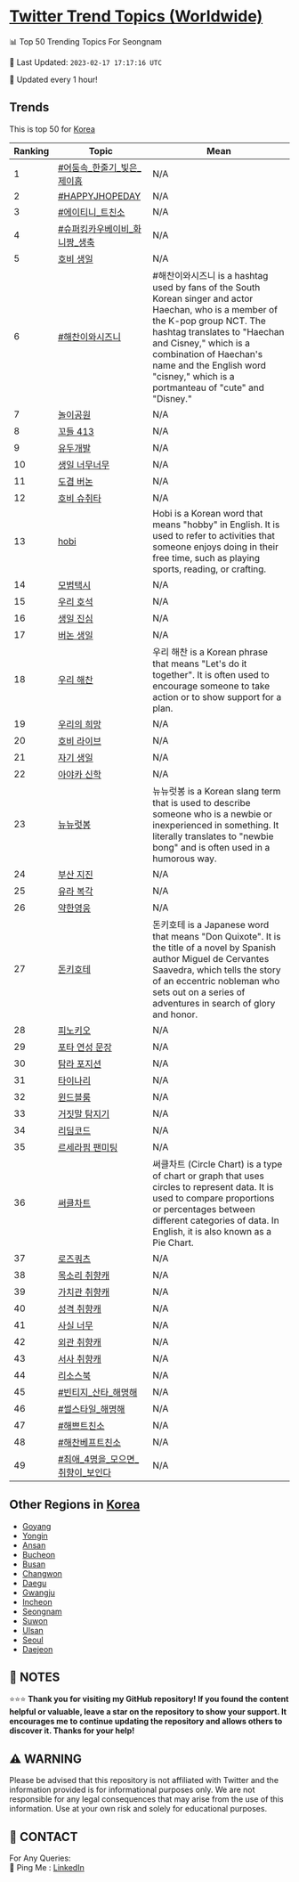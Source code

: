 [Twitter Trend Topics (Worldwide)](https://github.com/ErcinDedeoglu/Twitter-Trend-Topics)
==========


📊 Top 50 Trending Topics For Seongnam

📆 Last Updated: `2023-02-17 17:17:16 UTC`

🔧 Updated every 1 hour!


## Trends

This is top 50 for [Korea](</Korea>)

| Ranking | Topic | Mean |
| ------- | ------------ | ------------ |
| 1 | [#어둠속_한줄기_빛은_제이홉](http://twitter.com/search?q=%23%ec%96%b4%eb%91%a0%ec%86%8d_%ed%95%9c%ec%a4%84%ea%b8%b0_%eb%b9%9b%ec%9d%80_%ec%a0%9c%ec%9d%b4%ed%99%89) | N/A |
| 2 | [#HAPPYJHOPEDAY](http://twitter.com/search?q=%23HAPPYJHOPEDAY) | N/A |
| 3 | [#에이티니_트친소](http://twitter.com/search?q=%23%ec%97%90%ec%9d%b4%ed%8b%b0%eb%8b%88_%ed%8a%b8%ec%b9%9c%ec%86%8c) | N/A |
| 4 | [#슈퍼킹카우베이비_화니짱_생축](http://twitter.com/search?q=%23%ec%8a%88%ed%8d%bc%ed%82%b9%ec%b9%b4%ec%9a%b0%eb%b2%a0%ec%9d%b4%eb%b9%84_%ed%99%94%eb%8b%88%ec%a7%b1_%ec%83%9d%ec%b6%95) | N/A |
| 5 | [호비 생일](http://twitter.com/search?q=%ed%98%b8%eb%b9%84+%ec%83%9d%ec%9d%bc) | N/A |
| 6 | [#해찬이와시즈니](http://twitter.com/search?q=%23%ed%95%b4%ec%b0%ac%ec%9d%b4%ec%99%80%ec%8b%9c%ec%a6%88%eb%8b%88) | #해찬이와시즈니 is a hashtag used by fans of the South Korean singer and actor Haechan, who is a member of the K-pop group NCT. The hashtag translates to "Haechan and Cisney," which is a combination of Haechan's name and the English word "cisney," which is a portmanteau of "cute" and "Disney." |
| 7 | [놀이공원](http://twitter.com/search?q=%eb%86%80%ec%9d%b4%ea%b3%b5%ec%9b%90) | N/A |
| 8 | [꼬들 413](http://twitter.com/search?q=%ea%bc%ac%eb%93%a4+413) | N/A |
| 9 | [유두개발](http://twitter.com/search?q=%ec%9c%a0%eb%91%90%ea%b0%9c%eb%b0%9c) | N/A |
| 10 | [생일 너무너무](http://twitter.com/search?q=%ec%83%9d%ec%9d%bc+%eb%84%88%eb%ac%b4%eb%84%88%eb%ac%b4) | N/A |
| 11 | [도겸 버논](http://twitter.com/search?q=%eb%8f%84%ea%b2%b8+%eb%b2%84%eb%85%bc) | N/A |
| 12 | [호비 슈취타](http://twitter.com/search?q=%ed%98%b8%eb%b9%84+%ec%8a%88%ec%b7%a8%ed%83%80) | N/A |
| 13 | [hobi](http://twitter.com/search?q=hobi) | Hobi is a Korean word that means "hobby" in English. It is used to refer to activities that someone enjoys doing in their free time, such as playing sports, reading, or crafting. |
| 14 | [모범택시](http://twitter.com/search?q=%eb%aa%a8%eb%b2%94%ed%83%9d%ec%8b%9c) | N/A |
| 15 | [우리 호석](http://twitter.com/search?q=%ec%9a%b0%eb%a6%ac+%ed%98%b8%ec%84%9d) | N/A |
| 16 | [생일 진심](http://twitter.com/search?q=%ec%83%9d%ec%9d%bc+%ec%a7%84%ec%8b%ac) | N/A |
| 17 | [버논 생일](http://twitter.com/search?q=%eb%b2%84%eb%85%bc+%ec%83%9d%ec%9d%bc) | N/A |
| 18 | [우리 해찬](http://twitter.com/search?q=%ec%9a%b0%eb%a6%ac+%ed%95%b4%ec%b0%ac) | 우리 해찬 is a Korean phrase that means "Let's do it together". It is often used to encourage someone to take action or to show support for a plan. |
| 19 | [우리의 희망](http://twitter.com/search?q=%ec%9a%b0%eb%a6%ac%ec%9d%98+%ed%9d%ac%eb%a7%9d) | N/A |
| 20 | [호비 라이브](http://twitter.com/search?q=%ed%98%b8%eb%b9%84+%eb%9d%bc%ec%9d%b4%eb%b8%8c) | N/A |
| 21 | [자기 생일](http://twitter.com/search?q=%ec%9e%90%ea%b8%b0+%ec%83%9d%ec%9d%bc) | N/A |
| 22 | [아야카 신학](http://twitter.com/search?q=%ec%95%84%ec%95%bc%ec%b9%b4+%ec%8b%a0%ed%95%99) | N/A |
| 23 | [뉴뉴럿봉](http://twitter.com/search?q=%eb%89%b4%eb%89%b4%eb%9f%bf%eb%b4%89) | 뉴뉴럿봉 is a Korean slang term that is used to describe someone who is a newbie or inexperienced in something. It literally translates to "newbie bong" and is often used in a humorous way. |
| 24 | [부산 지진](http://twitter.com/search?q=%eb%b6%80%ec%82%b0+%ec%a7%80%ec%a7%84) | N/A |
| 25 | [유라 복각](http://twitter.com/search?q=%ec%9c%a0%eb%9d%bc+%eb%b3%b5%ea%b0%81) | N/A |
| 26 | [약한영웅](http://twitter.com/search?q=%ec%95%bd%ed%95%9c%ec%98%81%ec%9b%85) | N/A |
| 27 | [돈키호테](http://twitter.com/search?q=%eb%8f%88%ed%82%a4%ed%98%b8%ed%85%8c) | 돈키호테 is a Japanese word that means "Don Quixote". It is the title of a novel by Spanish author Miguel de Cervantes Saavedra, which tells the story of an eccentric nobleman who sets out on a series of adventures in search of glory and honor. |
| 28 | [피노키오](http://twitter.com/search?q=%ed%94%bc%eb%85%b8%ed%82%a4%ec%98%a4) | N/A |
| 29 | [포타 연성 문장](http://twitter.com/search?q=%ed%8f%ac%ed%83%80+%ec%97%b0%ec%84%b1+%eb%ac%b8%ec%9e%a5) | N/A |
| 30 | [탐라 포지션](http://twitter.com/search?q=%ed%83%90%eb%9d%bc+%ed%8f%ac%ec%a7%80%ec%85%98) | N/A |
| 31 | [타이나리](http://twitter.com/search?q=%ed%83%80%ec%9d%b4%eb%82%98%eb%a6%ac) | N/A |
| 32 | [윈드블룸](http://twitter.com/search?q=%ec%9c%88%eb%93%9c%eb%b8%94%eb%a3%b8) | N/A |
| 33 | [거짓말 탐지기](http://twitter.com/search?q=%ea%b1%b0%ec%a7%93%eb%a7%90+%ed%83%90%ec%a7%80%ea%b8%b0) | N/A |
| 34 | [리딤코드](http://twitter.com/search?q=%eb%a6%ac%eb%94%a4%ec%bd%94%eb%93%9c) | N/A |
| 35 | [르세라핌 팬미팅](http://twitter.com/search?q=%eb%a5%b4%ec%84%b8%eb%9d%bc%ed%95%8c+%ed%8c%ac%eb%af%b8%ed%8c%85) | N/A |
| 36 | [써클차트](http://twitter.com/search?q=%ec%8d%a8%ed%81%b4%ec%b0%a8%ed%8a%b8) | 써클차트 (Circle Chart) is a type of chart or graph that uses circles to represent data. It is used to compare proportions or percentages between different categories of data. In English, it is also known as a Pie Chart. |
| 37 | [로즈쿼츠](http://twitter.com/search?q=%eb%a1%9c%ec%a6%88%ec%bf%bc%ec%b8%a0) | N/A |
| 38 | [목소리 취향캐](http://twitter.com/search?q=%eb%aa%a9%ec%86%8c%eb%a6%ac+%ec%b7%a8%ed%96%a5%ec%ba%90) | N/A |
| 39 | [가치관 취향캐](http://twitter.com/search?q=%ea%b0%80%ec%b9%98%ea%b4%80+%ec%b7%a8%ed%96%a5%ec%ba%90) | N/A |
| 40 | [성격 취향캐](http://twitter.com/search?q=%ec%84%b1%ea%b2%a9+%ec%b7%a8%ed%96%a5%ec%ba%90) | N/A |
| 41 | [사실 너무](http://twitter.com/search?q=%ec%82%ac%ec%8b%a4+%eb%84%88%eb%ac%b4) | N/A |
| 42 | [외관 취향캐](http://twitter.com/search?q=%ec%99%b8%ea%b4%80+%ec%b7%a8%ed%96%a5%ec%ba%90) | N/A |
| 43 | [서사 취향캐](http://twitter.com/search?q=%ec%84%9c%ec%82%ac+%ec%b7%a8%ed%96%a5%ec%ba%90) | N/A |
| 44 | [리소스북](http://twitter.com/search?q=%eb%a6%ac%ec%86%8c%ec%8a%a4%eb%b6%81) | N/A |
| 45 | [#빈티지_산타_해명해](http://twitter.com/search?q=%23%eb%b9%88%ed%8b%b0%ec%a7%80_%ec%82%b0%ed%83%80_%ed%95%b4%eb%aa%85%ed%95%b4) | N/A |
| 46 | [#썰스타일_해명해](http://twitter.com/search?q=%23%ec%8d%b0%ec%8a%a4%ed%83%80%ec%9d%bc_%ed%95%b4%eb%aa%85%ed%95%b4) | N/A |
| 47 | [#해쁘트친소](http://twitter.com/search?q=%23%ed%95%b4%ec%81%98%ed%8a%b8%ec%b9%9c%ec%86%8c) | N/A |
| 48 | [#해찬베프트친소](http://twitter.com/search?q=%23%ed%95%b4%ec%b0%ac%eb%b2%a0%ed%94%84%ed%8a%b8%ec%b9%9c%ec%86%8c) | N/A |
| 49 | [#최애_4명을_모으면_취향이_보인다](http://twitter.com/search?q=%23%ec%b5%9c%ec%95%a0_4%eb%aa%85%ec%9d%84_%eb%aa%a8%ec%9c%bc%eb%a9%b4_%ec%b7%a8%ed%96%a5%ec%9d%b4_%eb%b3%b4%ec%9d%b8%eb%8b%a4) | N/A |



## Other Regions in [Korea](</Korea>)

* [Goyang](</Korea/Goyang.md>)
* [Yongin](</Korea/Yongin.md>)
* [Ansan](</Korea/Ansan.md>)
* [Bucheon](</Korea/Bucheon.md>)
* [Busan](</Korea/Busan.md>)
* [Changwon](</Korea/Changwon.md>)
* [Daegu](</Korea/Daegu.md>)
* [Gwangju](</Korea/Gwangju.md>)
* [Incheon](</Korea/Incheon.md>)
* [Seongnam](</Korea/Seongnam.md>)
* [Suwon](</Korea/Suwon.md>)
* [Ulsan](</Korea/Ulsan.md>)
* [Seoul](</Korea/Seoul.md>)
* [Daejeon](</Korea/Daejeon.md>)



## 📝 NOTES

⭐⭐⭐ **Thank you for visiting my GitHub repository! If you found the content helpful or valuable, leave a star on the repository to show your support. It encourages me to continue updating the repository and allows others to discover it. Thanks for your help!**


## ⚠️ WARNING

Please be advised that this repository is not affiliated with Twitter and the information provided is for informational purposes only. We are not responsible for any legal consequences that may arise from the use of this information. Use at your own risk and solely for educational purposes.


## 📨 CONTACT

 For Any Queries:  
            🏓 Ping Me : [LinkedIn](https://www.linkedin.com/in/ercindedeoglu/)
